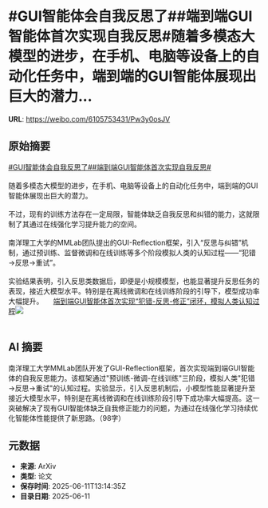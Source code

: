 # #GUI智能体会自我反思了##端到端GUI智能体首次实现自我反思#随着多模态大模型的进步，在手机、电脑等设备上的自动化任务中，端到端的GUI智能体展现出巨大的潜力...

**URL**: https://weibo.com/6105753431/Pw3y0osJV

## 原始摘要

<a href="https://m.weibo.cn/search?containerid=231522type%3D1%26t%3D10%26q%3D%23GUI%E6%99%BA%E8%83%BD%E4%BD%93%E4%BC%9A%E8%87%AA%E6%88%91%E5%8F%8D%E6%80%9D%E4%BA%86%23&amp;extparam=%23GUI%E6%99%BA%E8%83%BD%E4%BD%93%E4%BC%9A%E8%87%AA%E6%88%91%E5%8F%8D%E6%80%9D%E4%BA%86%23" data-hide=""><span class="surl-text">#GUI智能体会自我反思了#</span></a><a href="https://m.weibo.cn/search?containerid=231522type%3D1%26t%3D10%26q%3D%23%E7%AB%AF%E5%88%B0%E7%AB%AFGUI%E6%99%BA%E8%83%BD%E4%BD%93%E9%A6%96%E6%AC%A1%E5%AE%9E%E7%8E%B0%E8%87%AA%E6%88%91%E5%8F%8D%E6%80%9D%23&amp;extparam=%23%E7%AB%AF%E5%88%B0%E7%AB%AFGUI%E6%99%BA%E8%83%BD%E4%BD%93%E9%A6%96%E6%AC%A1%E5%AE%9E%E7%8E%B0%E8%87%AA%E6%88%91%E5%8F%8D%E6%80%9D%23" data-hide=""><span class="surl-text">#端到端GUI智能体首次实现自我反思#</span></a><br><br>随着多模态大模型的进步，在手机、电脑等设备上的自动化任务中，端到端的GUI智能体展现出巨大的潜力。<br><br>不过，现有的训练方法存在一定局限，智能体缺乏自我反思和纠错的能力，这就限制了其通过在线强化学习提升能力的空间。<br><br>南洋理工大学的MMLab团队提出的GUI-Reflection框架，引入“反思与纠错”机制，通过预训练、监督微调和在线训练等多个阶段模拟人类的认知过程——“犯错→反思→重试”。<br><br>实验结果表明，引入反思类数据后，即便是小规模模型，也能显著提升反思任务的表现，接近大模型水平。特别是在离线微调和在线训练阶段的引导下，模型成功率大幅提升。 <a href="https://weibo.com/ttarticle/p/show?id=2309405176401367269515" data-hide=""><span class="url-icon"><img style="width: 1rem;height: 1rem" src="https://h5.sinaimg.cn/upload/2015/09/25/3/timeline_card_small_article_default.png" referrerpolicy="no-referrer"></span><span class="surl-text">端到端GUI智能体首次实现“犯错-反思-修正”闭环，模拟人类认知过程</span></a><img style="" src="https://tvax2.sinaimg.cn/large/006Fd7o3gy1i2bhz3xo7dj30la0bzabt.jpg" referrerpolicy="no-referrer"><br><br>

## AI 摘要

南洋理工大学MMLab团队开发了GUI-Reflection框架，首次实现端到端GUI智能体的自我反思能力。该框架通过"预训练-微调-在线训练"三阶段，模拟人类"犯错→反思→重试"的认知过程。实验显示，引入反思机制后，小模型性能显著提升至接近大模型水平，特别是在离线微调和在线训练阶段引导下成功率大幅提高。这一突破解决了现有GUI智能体缺乏自我修正能力的问题，为通过在线强化学习持续优化智能体性能提供了新思路。（98字）

## 元数据

- **来源**: ArXiv
- **类型**: 论文
- **保存时间**: 2025-06-11T13:14:35Z
- **目录日期**: 2025-06-11
